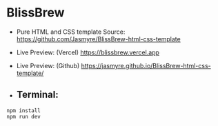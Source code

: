 # BlissBrew

- Pure HTML and CSS template Source: https://github.com/Jasmyre/BlissBrew-html-css-template
- Live Preview: (Vercel) https://blissbrew.vercel.app
- Live Preview: (Github) https://jasmyre.github.io/BlissBrew-html-css-template/

- ## Terminal:
```
npm install
npm run dev
```
